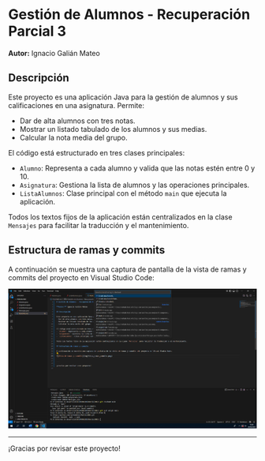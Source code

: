 # Gestión de Alumnos - Recuperación Parcial 3

**Autor:** Ignacio Galián Mateo

## Descripción

Este proyecto es una aplicación Java para la gestión de alumnos y sus calificaciones en una asignatura. Permite:
- Dar de alta alumnos con tres notas.
- Mostrar un listado tabulado de los alumnos y sus medias.
- Calcular la nota media del grupo.

El código está estructurado en tres clases principales:
- `Alumno`: Representa a cada alumno y valida que las notas estén entre 0 y 10.
- `Asignatura`: Gestiona la lista de alumnos y las operaciones principales.
- `ListaAlumnos`: Clase principal con el método `main` que ejecuta la aplicación.

Todos los textos fijos de la aplicación están centralizados en la clase `Mensajes` para facilitar la traducción y el mantenimiento.

## Estructura de ramas y commits

A continuación se muestra una captura de pantalla de la vista de ramas y commits del proyecto en Visual Studio Code:

![Vista de ramas y commits](Captura.png)

---

¡Gracias por revisar este proyecto!
